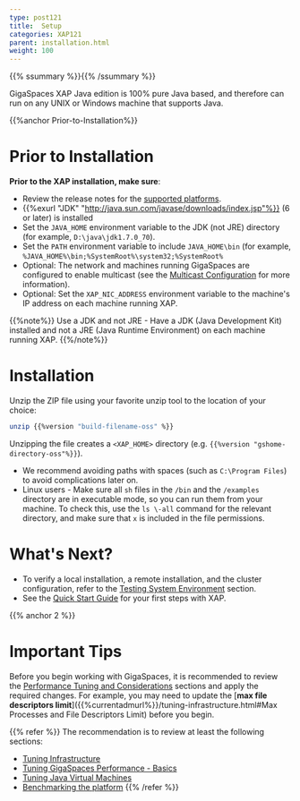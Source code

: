 ```yaml
---
type: post121
title:  Setup
categories: XAP121
parent: installation.html
weight: 100
---
```


{{% ssummary %}}{{% /ssummary %}}

GigaSpaces XAP Java edition is 100% pure Java based, and therefore can run on any UNIX or Windows machine that supports Java.

{{%anchor Prior-to-Installation%}}

# Prior to Installation

**Prior to the XAP installation, make sure**:

- Review the release notes for the [supported platforms](/release_notes).
- {{%exurl "JDK" "http://java.sun.com/javase/downloads/index.jsp"%}} (6 or later) is installed
- Set the `JAVA_HOME` environment variable to the JDK (not JRE) directory (for example, `D:\java\jdk1.7.0_70`).
- Set the `PATH` environment variable to include `JAVA_HOME\bin` (for example, `%JAVA_HOME%\bin;%SystemRoot%\system32;%SystemRoot%`
- Optional: The network and machines running GigaSpaces are configured to enable multicast (see the [Multicast Configuration]({{%currentadmurl%}}/network-multicast.html) for more information).
- Optional: Set the `XAP_NIC_ADDRESS` environment variable to the machine's IP address on each machine running XAP.

{{%note%}}
Use a JDK and not JRE - Have a JDK (Java Development Kit) installed and not a JRE (Java Runtime Environment) on each machine running XAP.
{{%/note%}}

# Installation

Unzip the ZIP file using your favorite unzip tool to the location of your choice:

```bash
unzip {{%version "build-filename-oss" %}}
```

Unzipping the file creates a `<XAP_HOME>` directory (e.g. `{{%version "gshome-directory-oss"%}}`).

- We recommend avoiding paths with spaces (such as `C:\Program Files`) to avoid complications later on.
- Linux users - Make sure all `sh` files in the `/bin` and the `/examples` directory are in executable mode, so you can run them from your machine. To check this, use the `ls \-all` command for the relevant directory, and make sure that `x` is included in the file permissions.

# What's Next?

- To verify a local installation, a remote installation, and the cluster configuration, refer to the [Testing System Environment]({{%currentadmurl%}}/troubleshooting-testing-system-environment.html) section.
- See the [Quick Start Guide]({{%currentjavatuturl%}}) for your first steps with XAP.

{{% anchor 2 %}}

# Important Tips

Before you begin working with GigaSpaces, it is recommended to review the [Performance Tuning and Considerations]({{%currentadmurl%}}/tuning.html) sections and apply the required changes. For example, you may need to update the [**max file descriptors limit**]({{%currentadmurl%}}/tuning-infrastructure.html#Max Processes and File Descriptors Limit) before you begin.

{{% refer %}}
 The recommendation is to review at least the following sections:

- [Tuning Infrastructure]({{%currentadmurl%}}/tuning-infrastructure.html)
- [Tuning GigaSpaces Performance - Basics]({{%currentadmurl%}}/tuning-gigaspaces-performance.html)
- [Tuning Java Virtual Machines]({{%currentadmurl%}}/tuning-java-virtual-machines.html)
- [Benchmarking the platform]({{%currentadmurl%}}/moving-into-production-checklist.html)
{{% /refer %}}


